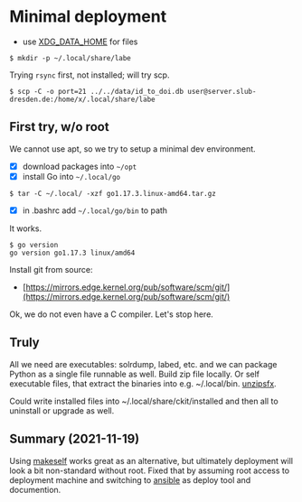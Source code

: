 # Minimal deployment

* use [XDG_DATA_HOME](https://wiki.archlinux.org/title/XDG_Base_Directory) for files

```
$ mkdir -p ~/.local/share/labe
```

Trying `rsync` first, not installed; will try scp.

```
$ scp -C -o port=21 ../../data/id_to_doi.db user@server.slub-dresden.de:/home/x/.local/share/labe
```

## First try, w/o root

We cannot use apt, so we try to setup a minimal dev environment.

* [x] download packages into `~/opt`
* [x] install Go into `~/.local/go`

```
$ tar -C ~/.local/ -xzf go1.17.3.linux-amd64.tar.gz
```

* [x] in .bashrc add `~/.local/go/bin` to path

It works.

```
$ go version
go version go1.17.3 linux/amd64
```

Install git from source:

* [https://mirrors.edge.kernel.org/pub/software/scm/git/](https://mirrors.edge.kernel.org/pub/software/scm/git/)

Ok, we do not even have a C compiler. Let's stop here.

## Truly

All we need are executables: solrdump, labed, etc. and we can package Python as
a single file runnable as well. Build zip file locally. Or self executable
files, that extract the binaries into e.g. ~/.local/bin. [unzipsfx](https://www.unix.com/man-page/linux/1/unzipsfx/).

Could write installed files into ~/.local/share/ckit/installed and then all to
uninstall or upgrade as well.

## Summary (2021-11-19)

Using [makeself](https://makeself.io/) works great as an alternative, but
ultimately deployment will look a bit non-standard without root. Fixed that by
assuming root access to deployment machine and switching to
[ansible](https://www.ansible.com/) as deploy tool and documention.

